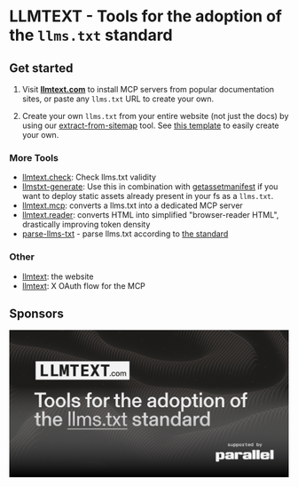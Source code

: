 # LLMTEXT - Tools for the adoption of the `llms.txt` standard

## Get started

1. Visit **[llmtext.com](https://llmtext.com)** to install MCP servers from popular documentation sites, or paste any `llms.txt` URL to create your own.

2. Create your own `llms.txt` from your entire website (not just the docs) by using our [extract-from-sitemap](extract-from-sitemap) tool. See [this template](https://github.com/parallel-web/parallel-llmtext) to easily create your own.

### More Tools

- [llmtext.check](llmtext.check): Check llms.txt validity
- [llmstxt-generate](llmstxt-generate): Use this in combination with [getassetmanifest](getassetmanifest) if you want to deploy static assets already present in your fs as a `llms.txt`.
- [llmtext.mcp](llmtext.mcp): converts a llms.txt into a dedicated MCP server
- [llmtext.reader](llmtext.reader): converts HTML into simplified "browser-reader HTML", drastically improving token density
- [parse-llms-txt](parse-llms-txt) - parse llms.txt according to [the standard](https://llmstxt.org)

### Other

- [llmtext](llmtext): the website
- [llmtext](llmtext.login): X OAuth flow for the MCP

## Sponsors

<a href="https://parallel.ai">
<picture>
  <source media="(prefers-color-scheme: dark)" srcset="llmtext/og-dark.png">
  <source media="(prefers-color-scheme: light)" srcset="llmtext/og-light.png">
  <img alt="Logo" src="llmtext/og-dark.png">
</picture>
</a>
